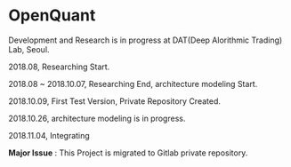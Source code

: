 # OpenQuant
Development and Research is in progress at DAT(Deep Alorithmic Trading) Lab, Seoul.

2018.08, Researching Start.

2018.08 ~ 2018.10.07, Researching End, architecture modeling Start.

2018.10.09, First Test Version, Private Repository Created.

2018.10.26, architecture modeling is in progress.

2018.11.04, Integrating



**Major Issue** : This Project is migrated to Gitlab private repository.